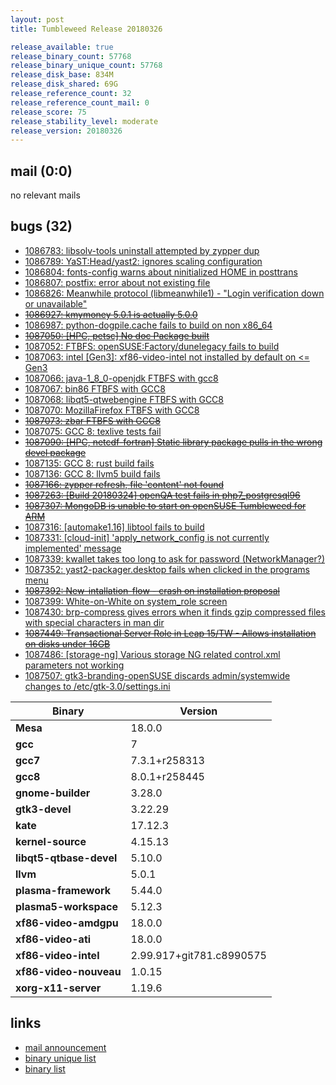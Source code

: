 ```yaml
---
layout: post
title: Tumbleweed Release 20180326

release_available: true
release_binary_count: 57768
release_binary_unique_count: 57768
release_disk_base: 834M
release_disk_shared: 69G
release_reference_count: 32
release_reference_count_mail: 0
release_score: 75
release_stability_level: moderate
release_version: 20180326
---
```


## mail (0:0)

no relevant mails

## bugs (32)

<!--more-->

- [1086783: libsolv-tools uninstall attempted by zypper dup](https://bugzilla.opensuse.org/show_bug.cgi?id=1086783)
- [1086789: YaST:Head/yast2: ignores scaling configuration](https://bugzilla.opensuse.org/show_bug.cgi?id=1086789)
- [1086804: fonts-config warns about ninitialized HOME in posttrans](https://bugzilla.opensuse.org/show_bug.cgi?id=1086804)
- [1086807: postfix: error about not existing file](https://bugzilla.opensuse.org/show_bug.cgi?id=1086807)
- [1086826: Meanwhile protocol  (libmeanwhile1) - "Login verification down or unavailable"](https://bugzilla.opensuse.org/show_bug.cgi?id=1086826)
- ~~[1086927: kmymoney 5.0.1 is actually 5.0.0](https://bugzilla.opensuse.org/show_bug.cgi?id=1086927)~~
- [1086987: python-dogpile.cache fails to build on non x86_64](https://bugzilla.opensuse.org/show_bug.cgi?id=1086987)
- ~~[1087050: [HPC, petsc] No doc Package built](https://bugzilla.opensuse.org/show_bug.cgi?id=1087050)~~
- [1087052: FTBFS: openSUSE:Factory/dunelegacy fails to build](https://bugzilla.opensuse.org/show_bug.cgi?id=1087052)
- [1087063: intel [Gen3]: xf86-video-intel not installed by default on <= Gen3](https://bugzilla.opensuse.org/show_bug.cgi?id=1087063)
- [1087066: java-1_8_0-openjdk FTBFS with gcc8](https://bugzilla.opensuse.org/show_bug.cgi?id=1087066)
- [1087067: bin86 FTBFS with GCC8](https://bugzilla.opensuse.org/show_bug.cgi?id=1087067)
- [1087068: libqt5-qtwebengine FTBFS with GCC8](https://bugzilla.opensuse.org/show_bug.cgi?id=1087068)
- [1087070: MozillaFirefox FTBFS with GCC8](https://bugzilla.opensuse.org/show_bug.cgi?id=1087070)
- ~~[1087073: zbar FTBFS with GCC8](https://bugzilla.opensuse.org/show_bug.cgi?id=1087073)~~
- [1087075: GCC 8: texlive tests fail](https://bugzilla.opensuse.org/show_bug.cgi?id=1087075)
- ~~[1087090: [HPC, netcdf-fortran] Static library package pulls in the wrong devel package](https://bugzilla.opensuse.org/show_bug.cgi?id=1087090)~~
- [1087135: GCC 8: rust build fails](https://bugzilla.opensuse.org/show_bug.cgi?id=1087135)
- [1087136: GCC 8: llvm5 build fails](https://bugzilla.opensuse.org/show_bug.cgi?id=1087136)
- ~~[1087166: zypper refresh, file 'content' not found](https://bugzilla.opensuse.org/show_bug.cgi?id=1087166)~~
- ~~[1087263: [Build 20180324] openQA test fails in php7_postgresql96](https://bugzilla.opensuse.org/show_bug.cgi?id=1087263)~~
- ~~[1087307: MongoDB is unable to start on openSUSE Tumbleweed for ARM](https://bugzilla.opensuse.org/show_bug.cgi?id=1087307)~~
- [1087316: [automake1.16] libtool fails to build](https://bugzilla.opensuse.org/show_bug.cgi?id=1087316)
- [1087331: [cloud-init] 'apply_network_config is not currently implemented' message](https://bugzilla.opensuse.org/show_bug.cgi?id=1087331)
- [1087339: kwallet takes too long to ask for password (NetworkManager?)](https://bugzilla.opensuse.org/show_bug.cgi?id=1087339)
- [1087352: yast2-packager.desktop fails when clicked in the programs menu](https://bugzilla.opensuse.org/show_bug.cgi?id=1087352)
- ~~[1087392: New-intallation-flow - crash on installation proposal](https://bugzilla.opensuse.org/show_bug.cgi?id=1087392)~~
- [1087399: White-on-White on system_role screen](https://bugzilla.opensuse.org/show_bug.cgi?id=1087399)
- [1087430: brp-compress gives errors when it finds gzip compressed files with special characters in man dir](https://bugzilla.opensuse.org/show_bug.cgi?id=1087430)
- ~~[1087449: Transactional Server Role in Leap 15/TW - Allows installation on disks under 16GB](https://bugzilla.opensuse.org/show_bug.cgi?id=1087449)~~
- [1087486: [storage-ng] Various storage NG related control.xml parameters not working](https://bugzilla.opensuse.org/show_bug.cgi?id=1087486)
- [1087507: gtk3-branding-openSUSE discards admin/systemwide changes to /etc/gtk-3.0/settings.ini](https://bugzilla.opensuse.org/show_bug.cgi?id=1087507)

Binary | Version
--- | ---
**Mesa** | 18.0.0
**gcc** | 7
**gcc7** | 7.3.1+r258313
**gcc8** | 8.0.1+r258445
**gnome-builder** | 3.28.0
**gtk3-devel** | 3.22.29
**kate** | 17.12.3
**kernel-source** | 4.15.13
**libqt5-qtbase-devel** | 5.10.0
**llvm** | 5.0.1
**plasma-framework** | 5.44.0
**plasma5-workspace** | 5.12.3
**xf86-video-amdgpu** | 18.0.0
**xf86-video-ati** | 18.0.0
**xf86-video-intel** | 2.99.917+git781.c8990575
**xf86-video-nouveau** | 1.0.15
**xorg-x11-server** | 1.19.6

## links

- [mail announcement](https://lists.opensuse.org/opensuse-factory/2018-03/msg00675.html)
- [binary unique list](http://download.tumbleweed.boombatower.com/20180326/rpm.unique.list)
- [binary list](http://download.tumbleweed.boombatower.com/20180326/rpm.list)

